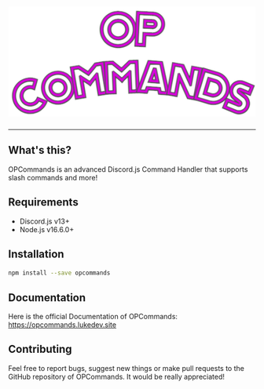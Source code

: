 <h1 align="center">
    <a href="https://github.com/LukeIsHereToDevelop/opcommands"><img src="assets/logo.png" alt="OPCommands"></a>
</h1>

---

## What's this?

OPCommands is an advanced Discord.js Command Handler that supports slash commands and more!

## Requirements

* Discord.js v13+
* Node.js v16.6.0+

## Installation

```bash
npm install --save opcommands
```

## Documentation

Here is the official Documentation of OPCommands: https://opcommands.lukedev.site

## Contributing

Feel free to report bugs, suggest new things or make pull requests to the GitHub repository of OPCommands. It would be really appreciated!